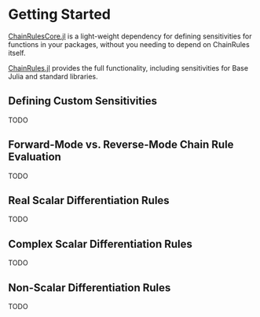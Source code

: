# Getting Started

[ChainRulesCore.jl](https://github.com/JuliaDiff/ChainRulesCore.jl) is a light-weight dependency for defining sensitivities for functions in your packages, without you needing to depend on ChainRules itself.

[ChainRules.jl](https://github.com/JuliaDiff/ChainRules.jl) provides the full functionality, including sensitivities for Base Julia and standard libraries.

## Defining Custom Sensitivities

TODO

## Forward-Mode vs. Reverse-Mode Chain Rule Evaluation

TODO

## Real Scalar Differentiation Rules

TODO

## Complex Scalar Differentiation Rules

TODO

## Non-Scalar Differentiation Rules

TODO
